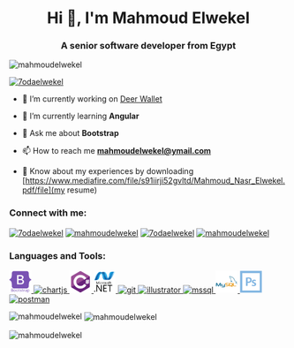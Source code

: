 <h1 align="center">Hi 👋, I'm Mahmoud Elwekel</h1>
<h3 align="center">A senior software developer from Egypt</h3>

<p align="left"> <img src="https://komarev.com/ghpvc/?username=mahmoudelwekel&label=Profile%20views&color=0e75b6&style=flat" alt="mahmoudelwekel" /> </p>

<p align="left"> <a href="https://twitter.com/7odaelwekel" target="blank"><img src="https://img.shields.io/twitter/follow/7odaelwekel?logo=twitter&style=for-the-badge" alt="7odaelwekel" /></a> </p>

- 🔭 I’m currently working on [Deer Wallet](https://deer.somee.com/)

- 🌱 I’m currently learning **Angular**

- 💬 Ask me about **Bootstrap**

- 📫 How to reach me **mahmoudelwekel@ymail.com**

- 📄 Know about my experiences by downloading [https://www.mediafire.com/file/s91iirji52gvltd/Mahmoud_Nasr_Elwekel.pdf/file](my resume)

<h3 align="left">Connect with me:</h3>
<p align="left">
<a href="https://twitter.com/7odaelwekel" target="blank"><img align="center" src="https://raw.githubusercontent.com/rahuldkjain/github-profile-readme-generator/master/src/images/icons/Social/twitter.svg" alt="7odaelwekel" height="30" width="40" /></a>
<a href="https://linkedin.com/in/mahmoudelwekel" target="blank"><img align="center" src="https://raw.githubusercontent.com/rahuldkjain/github-profile-readme-generator/master/src/images/icons/Social/linked-in-alt.svg" alt="mahmoudelwekel" height="30" width="40" /></a>
<a href="https://fb.com/7odaelwekel" target="blank"><img align="center" src="https://raw.githubusercontent.com/rahuldkjain/github-profile-readme-generator/master/src/images/icons/Social/facebook.svg" alt="7odaelwekel" height="30" width="40" /></a>
<a href="https://instagram.com/mahmoudelwekel" target="blank"><img align="center" src="https://raw.githubusercontent.com/rahuldkjain/github-profile-readme-generator/master/src/images/icons/Social/instagram.svg" alt="mahmoudelwekel" height="30" width="40" /></a>
</p>

<h3 align="left">Languages and Tools:</h3>
<p align="left"> <a href="https://getbootstrap.com" target="_blank" rel="noreferrer"> <img src="https://raw.githubusercontent.com/devicons/devicon/master/icons/bootstrap/bootstrap-plain-wordmark.svg" alt="bootstrap" width="40" height="40"/> </a> <a href="https://www.chartjs.org" target="_blank" rel="noreferrer"> <img src="https://www.chartjs.org/media/logo-title.svg" alt="chartjs" width="40" height="40"/> </a> <a href="https://www.w3schools.com/cs/" target="_blank" rel="noreferrer"> <img src="https://raw.githubusercontent.com/devicons/devicon/master/icons/csharp/csharp-original.svg" alt="csharp" width="40" height="40"/> </a> <a href="https://dotnet.microsoft.com/" target="_blank" rel="noreferrer"> <img src="https://raw.githubusercontent.com/devicons/devicon/master/icons/dot-net/dot-net-original-wordmark.svg" alt="dotnet" width="40" height="40"/> </a> <a href="https://git-scm.com/" target="_blank" rel="noreferrer"> <img src="https://www.vectorlogo.zone/logos/git-scm/git-scm-icon.svg" alt="git" width="40" height="40"/> </a> <a href="https://www.adobe.com/in/products/illustrator.html" target="_blank" rel="noreferrer"> <img src="https://www.vectorlogo.zone/logos/adobe_illustrator/adobe_illustrator-icon.svg" alt="illustrator" width="40" height="40"/> </a> <a href="https://www.microsoft.com/en-us/sql-server" target="_blank" rel="noreferrer"> <img src="https://www.svgrepo.com/show/303229/microsoft-sql-server-logo.svg" alt="mssql" width="40" height="40"/> </a> <a href="https://www.mysql.com/" target="_blank" rel="noreferrer"> <img src="https://raw.githubusercontent.com/devicons/devicon/master/icons/mysql/mysql-original-wordmark.svg" alt="mysql" width="40" height="40"/> </a> <a href="https://www.photoshop.com/en" target="_blank" rel="noreferrer"> <img src="https://raw.githubusercontent.com/devicons/devicon/master/icons/photoshop/photoshop-line.svg" alt="photoshop" width="40" height="40"/> </a> <a href="https://postman.com" target="_blank" rel="noreferrer"> <img src="https://www.vectorlogo.zone/logos/getpostman/getpostman-icon.svg" alt="postman" width="40" height="40"/> </a> </p>

<p><img align="left" src="https://github-readme-stats.vercel.app/api/top-langs?username=mahmoudelwekel&show_icons=true&locale=en&layout=compact" alt="mahmoudelwekel" /></p>

<p>&nbsp;<img align="center" src="https://github-readme-stats.vercel.app/api?username=mahmoudelwekel&show_icons=true&locale=en" alt="mahmoudelwekel" /></p>

<p><img align="center" src="https://github-readme-streak-stats.herokuapp.com/?user=mahmoudelwekel&" alt="mahmoudelwekel" /></p>
